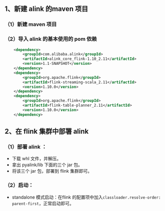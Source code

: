 ## 1、新建 alink 的maven 项目
### （1）新建 maven 项目
### （2）导入 alink 的基本使用的 pom 依赖
```xml
    <dependency>
        <groupId>com.alibaba.alink</groupId>
        <artifactId>alink_core_flink-1.10_2.11</artifactId>
        <version>1.1-SNAPSHOT</version>
    </dependency>
    <dependency>
        <groupId>org.apache.flink</groupId>
        <artifactId>flink-streaming-scala_2.11</artifactId>
        <version>1.10.0</version>
    </dependency>
    <dependency>
        <groupId>org.apache.flink</groupId>
        <artifactId>flink-table-planner_2.11</artifactId>
        <version>1.10.0</version>
    </dependency>
```

## 2、在 flink 集群中部署 alink 
### （1）部署 alink ：
* 下载 whl 文件，并解压。
* 拿出 pyalink/lib 下面的三个 jar 包。
* 将该三个 jar 包，部署到 flink 集群即可。
### （2）启动：
* standalone 模式启动：在flink 的配置项中加入```classloader.resolve-order: parent-first```，正常启动即可。
